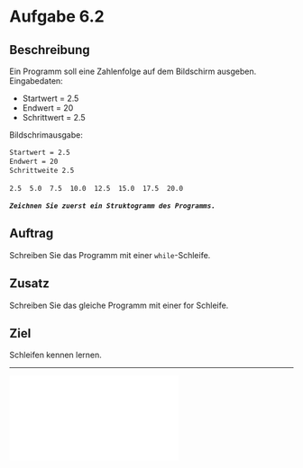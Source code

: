 # Aufgabe 6.2

## Beschreibung
Ein Programm soll eine Zahlenfolge auf dem Bildschirm ausgeben.
Eingabedaten:
- Startwert = 2.5
- Endwert = 20
- Schrittwert = 2.5

Bildschrimausgabe:
```
Startwert = 2.5 
Endwert = 20
Schrittweite 2.5

2.5  5.0  7.5  10.0  12.5  15.0  17.5  20.0
```

**_`Zeichnen Sie zuerst ein Struktogramm des Programms.`_**

## Auftrag
Schreiben Sie das Programm mit einer `while`-Schleife.

## Zusatz
Schreiben Sie das gleiche Programm mit einer for Schleife.

## Ziel
Schleifen kennen lernen.

--------------------------------------------

![Struktogramm](out/struktogramm.pdf)
